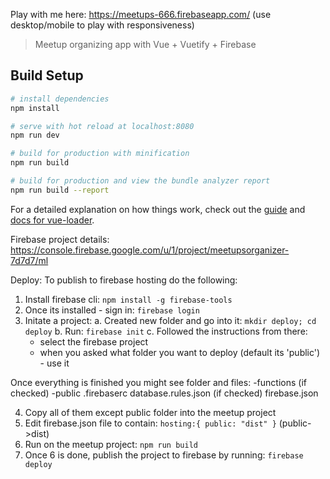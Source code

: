 Play with me here: https://meetups-666.firebaseapp.com/
(use desktop/mobile to play with responsiveness)

> Meetup organizing app with Vue + Vuetify + Firebase


## Build Setup

``` bash
# install dependencies
npm install

# serve with hot reload at localhost:8080
npm run dev

# build for production with minification
npm run build

# build for production and view the bundle analyzer report
npm run build --report
```

For a detailed explanation on how things work, check out the [guide](http://vuejs-templates.github.io/webpack/) and [docs for vue-loader](http://vuejs.github.io/vue-loader).

Firebase project details:
https://console.firebase.google.com/u/1/project/meetupsorganizer-7d7d7/ml

Deploy:
To publish to firebase hosting do the following:

1. Install firebase cli: `npm install -g firebase-tools`
2. Once its installed - sign in: `firebase login`
3. Initate a project:
  a. Created new folder and go into it: `mkdir deploy; cd deploy`
  b. Run: `firebase init`
  c. Followed the instructions from there:
    - select the firebase project
    - when you asked what folder you want to deploy (default its 'public') - use it

  Once everything is finished you might see folder and files:
  -functions (if checked)
  -public
  .firebaserc
  database.rules.json (if checked)
  firebase.json

4. Copy all of them except public folder into the meetup project
5. Edit firebase.json file to contain: `hosting:{ public: "dist" }` (public->dist)
6. Run on the meetup project: `npm run build`
7. Once 6 is done, publish the project to firebase by running: `firebase deploy`
